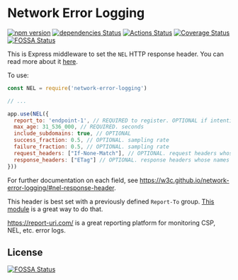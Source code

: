 Network Error Logging
==============
[![npm version](https://badge.fury.io/js/network-error-logging.svg)](https://badge.fury.io/js/network-error-logging)
[![dependencies Status](https://david-dm.org/Cherry/network-error-logging/status.svg)](https://david-dm.org/Cherry/network-error-logging)
[![Actions Status](https://github.com/Cherry/network-error-logging/workflows/Test/badge.svg)](https://github.com/Cherry/network-error-logging/actions)
[![Coverage Status](https://coveralls.io/repos/github/Cherry/network-error-logging/badge.svg?branch=main)](https://coveralls.io/github/Cherry/network-error-logging?branch=main)
[![FOSSA Status](https://app.fossa.io/api/projects/git%2Bgithub.com%2FCherry%2Fnetwork-error-logging.svg?type=shield)](https://app.fossa.io/projects/git%2Bgithub.com%2FCherry%2Fnetwork-error-logging?ref=badge_shield)

This is Express middleware to set the `NEL` HTTP response header. You can read more about it [here](https://www.w3.org/TR/network-error-logging/#nel-response-header).

To use:

```javascript
const NEL = require('network-error-logging')

// ...

app.use(NEL({
  report_to: 'endpoint-1', // REQUIRED to register. OPTIONAL if intention is to remove a previous registration. defined in the Report-To header
  max_age: 31_536_000, // REQUIRED. seconds
  include_subdomains: true, // OPTIONAL
  success_fraction: 0.5, // OPTIONAL. sampling rate
  failure_fraction: 0.5, // OPTIONAL. sampling rate
  request_headers: ["If-None-Match"], // OPTIONAL. request headers whose names and values are included in the network error reports
  response_headers: ["ETag"] // OPTIONAL. response headers whose names and values are included in the network error reports
}))
```
For further documentation on each field, see https://w3c.github.io/network-error-logging/#nel-response-header.

This header is best set with a previously defined `Report-To` group. [This module](https://github.com/Cherry/report-to) is a great way to do that.

https://report-uri.com/ is a great reporting platform for monitoring CSP, NEL, etc. error logs.

## License
[![FOSSA Status](https://app.fossa.io/api/projects/git%2Bgithub.com%2FCherry%2Fnetwork-error-logging.svg?type=large)](https://app.fossa.io/projects/git%2Bgithub.com%2FCherry%2Fnetwork-error-logging?ref=badge_large)
